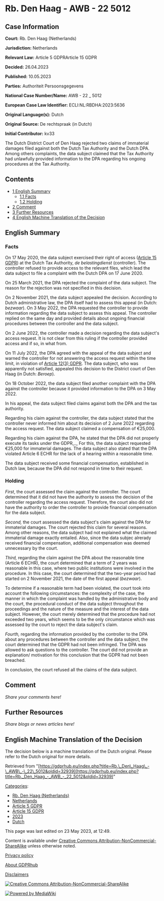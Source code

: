 # Rb. Den Haag - AWB - 22 5012

## Case Information

**Court:** Rb. Den Haag (Netherlands)

**Jurisdiction:** Netherlands

**Relevant Law:** Article 5 GDPRArticle 15 GDPR

**Decided:** 26.04.2023

**Published:** 10.05.2023

**Parties:** Authoriteit Persoonsgegevens

**National Case Number/Name:** AWB - 22 _ 5012

**European Case Law Identifier:** ECLI:NL:RBDHA:2023:5636

**Original Language(s):** Dutch

**Original Source:** De rechtspraak (in Dutch)

**Initial Contributor:** kv33

The Dutch District Court of Den Haag rejected two claims of immaterial damages filed against both the Dutch Tax Authority and the Dutch DPA. Among others complaints, the data subject claimed that the Tax Authority had unlawfully provided information to the DPA regarding his ongoing procedures at the Tax Authority.

## Contents

*   [1 English Summary](#English_Summary)
    *   [1.1 Facts](#Facts)
    *   [1.2 Holding](#Holding)
*   [2 Comment](#Comment)
*   [3 Further Resources](#Further_Resources)
*   [4 English Machine Translation of the Decision](#English_Machine_Translation_of_the_Decision)

## English Summary

### Facts

On 17 May 2020, the data subject exercised their right of access ([Article 15 GDPR](/index.php?title=Article_15_GDPR "Article 15 GDPR")) at the Dutch Tax Authority, _de belastingdienst_ (controller). The controller refused to provide access to the relevant files, which lead the data subject to file a complaint with the Dutch DPA on 17 June 2020.

On 25 March 2021, the DPA rejected the complaint of the data subject. The reason for the rejection was not specified in this decision.

On 2 November 2021, the data subject appealed the decision. According to Dutch administrative law, the DPA itself had to assess this appeal (in Dutch: _bezwaar_). On 3 May 2022, the DPA requested the controller to provide information regarding the data subject to assess this appeal. The controller replied on the same day and provided details about ongoing financial procedures between the controller and the data subject.

On 2 June 2022, the controller made a decision regarding the data subject's access request. It is not clear from this ruling if the controller provided access and if so, in what from.

On 11 July 2022, the DPA agreed with the appeal of the data subject and warned the controller for not answering the access request within the time limit, in violation of [Article 12(3) GDPR](/index.php?title=Article_12_GDPR#3 "Article 12 GDPR"). The data subject, who was apparently not satisfied, appealed this decision to the District court of Den Haag (in Dutch: _Beroep_).

On 18 October 2022, the data subject filed another complaint with the DPA against the controller because it provided information to the DPA on 3 May 2022.

In his appeal, the data subject filed claims against both the DPA and the tax authority.

Regarding his claim against the controller, the data subject stated that the controller never informed him about its decision of 2 June 2022 regarding the access request. The data subject claimed a compensation of €25,000.

Regarding his claim against the DPA, he stated that the DPA did not properly execute its tasks under the GDPR_._ For this, the data subject requested €25,000 for immaterial damages. The data subject also stated that the DPA violated Article 6 ECHR for the lack of a hearing within a reasonable time.

The data subject received some financial compensation, established in Dutch law, because the DPA did not respond in time to their request.

### Holding

_First_, the court assessed the claim against the controller. The court determined that it did not have the authority to assess the decision of the controller regarding the access request. Therefore, the court also did not have the authority to order the controller to provide financial compensation for the data subject.

_Second,_ the court assessed the data subject's claim against the DPA for immaterial damages. The court rejected this claim for several reasons. Among other reasons, the data subject had not explained what the claimed immaterial damage exactly entailed. Also, since the data subjec alrerady received financial compensation, additional compensation was deemed unnecessary by the court.

_Third,_ regarding the claim against the DPA about the reasonable time (Article 6 ECHR), the court determined that a term of 2 years was reasonable in this case, where two public institutions were involved in the procedure. In this case, the court determined that the two-year period had started on 2 November 2021, the date of the first appeal (_bezwaar_).

To determine if a reasonable term had been violated, the court took into account the following circumstances: the complexity of the case, the manner in which the complaint was handled by the administrative body and the court, the procedural conduct of the data subject throughout the proceedings and the nature of the measure and the interest of the data subject. However, the court merely determined that the procedure had not exceeded two years, which seems to be the only circumstance which was assessed by the court to reject the data subject's claim.

_Fourth,_ regarding the information provided by the controller to the DPA about any procedures between the controller and the data subject, the court determined that the GDPR had not been infringed. The DPA was allowed to ask questions to the controller. The court did not provide an explanation/ motivation for this conclusion that the GDPR had not been breached.

In conclusion, the court refused all the claims of the data subject.

## Comment

_Share your comments here!_

## Further Resources

_Share blogs or news articles here!_

## English Machine Translation of the Decision

The decision below is a machine translation of the Dutch original. Please refer to the Dutch original for more details.

Retrieved from "[https://gdprhub.eu/index.php?title=Rb.\_Den\_Haag\_-\_AWB\_-\_22\_5012&oldid=32939](https://gdprhub.eu/index.php?title=Rb._Den_Haag_-_AWB_-_22_5012&oldid=32939)"

[Categories](/index.php?title=Special:Categories "Special:Categories"):

*   [Rb. Den Haag (Netherlands)](/index.php?title=Category:Rb._Den_Haag_\(Netherlands\) "Category:Rb. Den Haag (Netherlands)")
*   [Netherlands](/index.php?title=Category:Netherlands "Category:Netherlands")
*   [Article 5 GDPR](/index.php?title=Category:Article_5_GDPR "Category:Article 5 GDPR")
*   [Article 15 GDPR](/index.php?title=Category:Article_15_GDPR "Category:Article 15 GDPR")
*   [2023](/index.php?title=Category:2023 "Category:2023")
*   [Dutch](/index.php?title=Category:Dutch "Category:Dutch")

This page was last edited on 23 May 2023, at 12:49.

Content is available under [Creative Commons Attribution-NonCommercial-ShareAlike](https://creativecommons.org/licenses/by-nc-sa/4.0/) unless otherwise noted.

[Privacy policy](/index.php?title=GDPRhub:Privacy_policy)

[About GDPRhub](/index.php?title=GDPRhub:About)

[Disclaimers](/index.php?title=GDPRhub:General_disclaimer)

[![Creative Commons Attribution-NonCommercial-ShareAlike](/resources/assets/licenses/cc-by-nc-sa.png)](https://creativecommons.org/licenses/by-nc-sa/4.0/)

[![Powered by MediaWiki](/resources/assets/poweredby_mediawiki_88x31.png)](https://www.mediawiki.org/)
